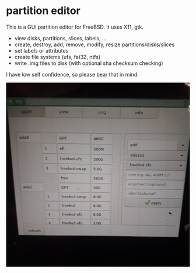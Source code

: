 

# partition editor

This is a GUI partition editor for FreeBSD.
It uses X11, gtk.

- view disks, partitions, slices, labels, ...
- create, destroy, add, remove, modify, resize partitions/disks/slices
- set labels or attributes
- create file systems (ufs, fat32, ntfs)
- write .img files to disk (with optional sha checksum checking)

I have low self confidence, so please bear that in mind.

![](screenshot/20191013_150244_compress41_crop_62.jpg)
